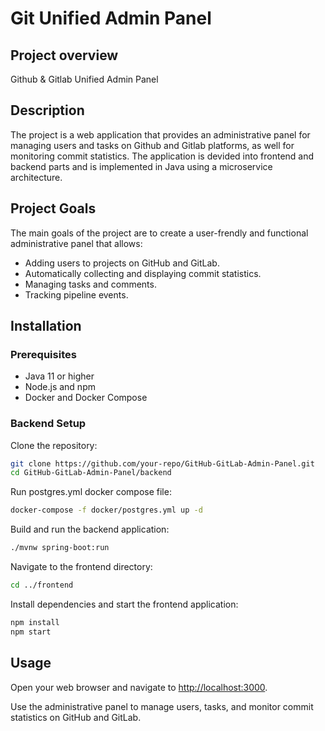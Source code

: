 # Git Unified Admin Panel

## Project overview

Github & Gitlab Unified Admin Panel

## Description

The project is a web application that provides an administrative panel for managing users and tasks on Github and Gitlab platforms, as well for monitoring commit statistics. The application is devided into frontend and backend parts and is implemented in Java using a microservice architecture.

## Project Goals

The main goals of the project are to create a user-frendly and functional administrative panel that allows:

- Adding users to projects on GitHub and GitLab.
- Automatically collecting and displaying commit statistics.
- Managing tasks and comments.
- Tracking pipeline events.

## Installation

### Prerequisites

- Java 11 or higher
- Node.js and npm
- Docker and Docker Compose

### Backend Setup

Clone the repository:

```bash
git clone https://github.com/your-repo/GitHub-GitLab-Admin-Panel.git
cd GitHub-GitLab-Admin-Panel/backend
```

Run postgres.yml docker compose file:

```bash
docker-compose -f docker/postgres.yml up -d
```

Build and run the backend application:

```bash
./mvnw spring-boot:run
```

Navigate to the frontend directory:

```bash
cd ../frontend
```

Install dependencies and start the frontend application:

```bash
npm install
npm start
```

## Usage

Open your web browser and navigate to [http://localhost:3000](http://localhost:3000).

Use the administrative panel to manage users, tasks, and monitor commit statistics on GitHub and GitLab.
